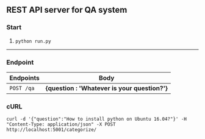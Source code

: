 ## REST API server for QA system

### Start

1. `python run.py`
------------------

### Endpoint

| Endpoints       | Body                                     |
|-----------------|------------------------------------------|
| `POST /qa` | **{question : 'Whatever is your question?'}**|

### cURL

`curl -d '{"question":"How to install python on Ubuntu 16.04?"}' -H "Content-Type: application/json" -X POST http://localhost:5001/categorize/`